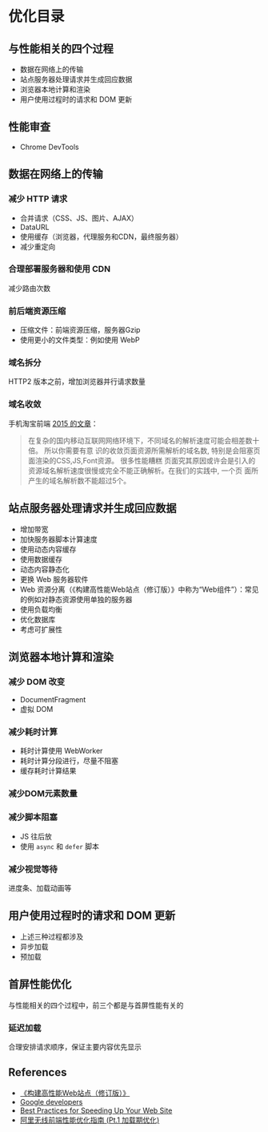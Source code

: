 # 优化目录

## 与性能相关的四个过程
* 数据在网络上的传输
* 站点服务器处理请求并生成回应数据
* 浏览器本地计算和渲染
* 用户使用过程时的请求和 DOM 更新


## 性能审查
* Chrome DevTools


## 数据在网络上的传输
### 减少 HTTP 请求
* 合并请求（CSS、JS、图片、AJAX）
* DataURL
* 使用缓存（浏览器，代理服务和CDN，最终服务器）
* 减少重定向

### 合理部署服务器和使用 CDN
减少路由次数

### 前后端资源压缩
* 压缩文件：前端资源压缩，服务器Gzip
* 使用更小的文件类型：例如使用 WebP

### 域名拆分
HTTP2 版本之前，增加浏览器并行请求数量

### 域名收敛
手机淘宝前端 [2015 的文章](https://github.com/amfe/article/issues/1)：
> 在复杂的国内移动互联网网络环境下，不同域名的解析速度可能会相差数十倍。 所以你需要有意
识的收敛页面资源所需解析的域名数, 特别是会阻塞页面渲染的CSS,JS,Font资源。 很多性能糟糕
页面究其原因或许会是引入的资源域名解析速度很慢或完全不能正确解析。在我们的实践中, 一个页
面所产生的域名解析数不能超过5个。


## 站点服务器处理请求并生成回应数据
* 增加带宽
* 加快服务器脚本计算速度
* 使用动态内容缓存
* 使用数据缓存
* 动态内容静态化
* 更换 Web 服务器软件
* Web 资源分离（《构建高性能Web站点（修订版）》中称为“Web组件”）：常见的例如对静态资源使用单独的服务器
* 使用负载均衡
* 优化数据库
* 考虑可扩展性


## 浏览器本地计算和渲染
### 减少 DOM 改变
* DocumentFragment
* 虚拟 DOM

### 减少耗时计算
* 耗时计算使用 WebWorker
* 耗时计算分段进行，尽量不阻塞
* 缓存耗时计算结果

### 减少DOM元素数量

### 减少脚本阻塞
* JS 往后放
* 使用 `async` 和 `defer` 脚本

### 减少视觉等待
进度条、加载动画等


## 用户使用过程时的请求和 DOM 更新
* 上述三种过程都涉及
* 异步加载
* 预加载


## 首屏性能优化
与性能相关的四个过程中，前三个都是与首屏性能有关的

### 延迟加载
合理安排请求顺序，保证主要内容优先显示


## References
* [《构建高性能Web站点（修订版）》](https://book.douban.com/subject/10812787/)
* [Google developers](https://developers.google.com/web/fundamentals/performance/why-performance-matters/)
* [Best Practices for Speeding Up Your Web Site](https://developer.yahoo.com/performance/rules.html)
* [阿里无线前端性能优化指南 (Pt.1 加载期优化) ](https://github.com/amfe/article/issues/1)

